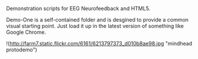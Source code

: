 Demonstration scripts for EEG Neurofeedback and HTML5.

Demo-One is a self-contained folder and is desgined to provide a common visual starting point. Just load it up in the latest version of something like Google Chrome.

!(http://farm7.static.flickr.com/6161/6213797373_d010b8ae98.jpg "mindhead protodemo")